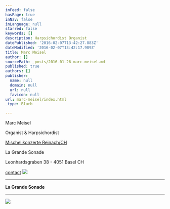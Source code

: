 ```yaml
---
inFeed: false
hasPage: true
inNav: false
inLanguage: null
starred: false
keywords: []
description: Harpsichordist Organist
datePublished: '2016-02-07T13:42:27.883Z'
dateModified: '2016-02-07T13:42:17.989Z'
title: Marc Meisel
author: []
sourcePath: _posts/2016-01-26-marc-meisel.md
published: true
authors: []
publisher:
  name: null
  domain: null
  url: null
  favicon: null
url: marc-meisel/index.html
_type: Blurb

---
```

Marc Meisel 

Organist & Harpsichordist

[Mischelikonzerte Reinach/CH][0]

La Grande Sonade

Leonhardsgraben 38 - 4051 Basel CH

[contact][1]
![](https://the-grid-user-content.s3-us-west-2.amazonaws.com/aa9ba392-d772-4b91-a36d-5c9438c43361.JPG)

****

**La Grande Sonade**

****
![](https://the-grid-user-content.s3-us-west-2.amazonaws.com/6211f257-ced7-408d-bb4b-22b107f4bd9c.jpg)

[0]: http://www.ref.ch/reinach/default/index/event/def_id/119441/k/02cef40fe0a332ff8bd0e3276ef9e206
[1]: mailto:marcmeisel@gmail.com
